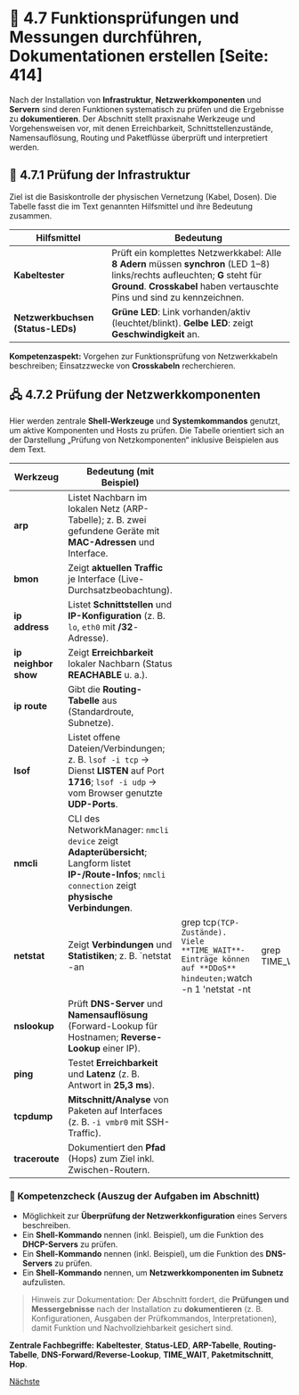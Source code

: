 # 🧪 4.7 Funktionsprüfungen und Messungen durchführen, Dokumentationen erstellen [Seite: 414]

Nach der Installation von **Infrastruktur**, **Netzwerkkomponenten** und **Servern** sind deren Funktionen systematisch zu prüfen und die Ergebnisse zu **dokumentieren**. Der Abschnitt stellt praxisnahe Werkzeuge und Vorgehensweisen vor, mit denen Erreichbarkeit, Schnittstellenzustände, Namensauflösung, Routing und Paketflüsse überprüft und interpretiert werden. 

## 🧰 4.7.1 Prüfung der Infrastruktur

Ziel ist die Basiskontrolle der physischen Vernetzung (Kabel, Dosen). Die Tabelle fasst die im Text genannten Hilfsmittel und ihre Bedeutung zusammen. 

| Hilfsmittel                       | Bedeutung                                                                                                                                                                                                |
| --------------------------------- | -------------------------------------------------------------------------------------------------------------------------------------------------------------------------------------------------------- |
| **Kabeltester**                   | Prüft ein komplettes Netzwerkkabel: Alle **8 Adern** müssen **synchron** (LED 1–8) links/rechts aufleuchten; **G** steht für **Ground**. **Crosskabel** haben vertauschte Pins und sind zu kennzeichnen. |
| **Netzwerkbuchsen (Status-LEDs)** | **Grüne LED**: Link vorhanden/aktiv (leuchtet/blinkt). **Gelbe LED**: zeigt **Geschwindigkeit** an.                                                                                                      |

**Kompetenzaspekt:** Vorgehen zur Funktionsprüfung von Netzwerkkabeln beschreiben; Einsatzzwecke von **Crosskabeln** recherchieren. 

## 🖧 4.7.2 Prüfung der Netzwerkkomponenten

Hier werden zentrale **Shell-Werkzeuge** und **Systemkommandos** genutzt, um aktive Komponenten und Hosts zu prüfen. Die Tabelle orientiert sich an der Darstellung „Prüfung von Netzkomponenten“ inklusive Beispielen aus dem Text.

| Werkzeug             | Bedeutung (mit Beispiel)                                                                                                                                     |                                                                                                              |                |                                                              |
| -------------------- | ------------------------------------------------------------------------------------------------------------------------------------------------------------ | ------------------------------------------------------------------------------------------------------------ | -------------- | ------------------------------------------------------------ |
| **arp**              | Listet Nachbarn im lokalen Netz (ARP-Tabelle); z. B. zwei gefundene Geräte mit **MAC-Adressen** und Interface.                                               |                                                                                                              |                |                                                              |
| **bmon**             | Zeigt **aktuellen Traffic** je Interface (Live-Durchsatzbeobachtung).                                                                                        |                                                                                                              |                |                                                              |
| **ip address**       | Listet **Schnittstellen** und **IP-Konfiguration** (z. B. `lo`, `eth0` mit **/32**-Adresse).                                                                 |                                                                                                              |                |                                                              |
| **ip neighbor show** | Zeigt **Erreichbarkeit** lokaler Nachbarn (Status **REACHABLE** u. a.).                                                                                      |                                                                                                              |                |                                                              |
| **ip route**         | Gibt die **Routing-Tabelle** aus (Standardroute, Subnetze).                                                                                                  |                                                                                                              |                |                                                              |
| **lsof**             | Listet offene Dateien/Verbindungen; z. B. `lsof -i tcp` → Dienst **LISTEN** auf Port **1716**; `lsof -i udp` → vom Browser genutzte **UDP-Ports**.           |                                                                                                              |                |                                                              |
| **nmcli**            | CLI des NetworkManager: `nmcli device` zeigt **Adapterübersicht**; Langform listet **IP-/Route-Infos**; `nmcli connection` zeigt **physische Verbindungen**. |                                                                                                              |                |                                                              |
| **netstat**          | Zeigt **Verbindungen** und **Statistiken**; z. B. `netstat -an                                                                                               | grep tcp`(TCP-Zustände). Viele **TIME_WAIT**-Einträge können auf **DDoS** hindeuten;`watch -n 1 'netstat -nt | grep TIME_WAIT | wc -l'`zählt sie fortlaufend;`netstat -r` zeigt **Routen**.  |
| **nslookup**         | Prüft **DNS-Server** und **Namensauflösung** (Forward-Lookup für Hostnamen; **Reverse-Lookup** einer IP).                                                    |                                                                                                              |                |                                                              |
| **ping**             | Testet **Erreichbarkeit** und **Latenz** (z. B. Antwort in **25,3 ms**).                                                                                     |                                                                                                              |                |                                                              |
| **tcpdump**          | **Mitschnitt/Analyse** von Paketen auf Interfaces (z. B. `-i vmbr0` mit SSH-Traffic).                                                                        |                                                                                                              |                |                                                              |
| **traceroute**       | Dokumentiert den **Pfad** (Hops) zum Ziel inkl. Zwischen-Routern.                                                                                            |                                                                                                              |                |                                                              |

### 🧩 Kompetenzcheck (Auszug der Aufgaben im Abschnitt)

* Möglichkeit zur **Überprüfung der Netzwerkkonfiguration** eines Servers beschreiben.
* Ein **Shell-Kommando** nennen (inkl. Beispiel), um die Funktion des **DHCP-Servers** zu prüfen.
* Ein **Shell-Kommando** nennen (inkl. Beispiel), um die Funktion des **DNS-Servers** zu prüfen.
* Ein **Shell-Kommando** nennen, um **Netzwerkkomponenten im Subnetz** aufzulisten. 

> Hinweis zur Dokumentation: Der Abschnitt fordert, die **Prüfungen und Messergebnisse** nach der Installation zu **dokumentieren** (z. B. Konfigurationen, Ausgaben der Prüfkommandos, Interpretationen), damit Funktion und Nachvollziehbarkeit gesichert sind. 

**Zentrale Fachbegriffe:** **Kabeltester**, **Status-LED**, **ARP-Tabelle**, **Routing-Tabelle**, **DNS-Forward/Reverse-Lookup**, **TIME_WAIT**, **Paketmitschnitt**, **Hop**.


[Nächste](./4.7.1_Pruefung_der_Infrastruktur.md)